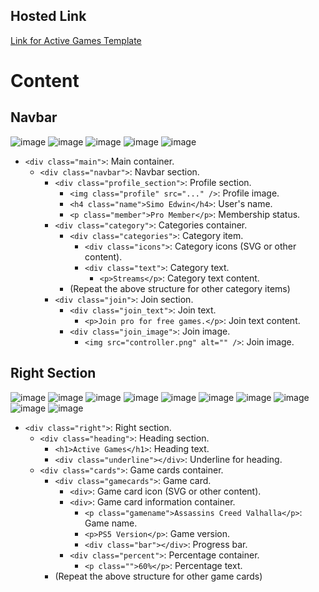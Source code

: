 ## Hosted Link
[Link for Active Games Template](https://karan9927.github.io/CSS/Assignment%207%20-%20Active%20Games%20Template/)
# Content
## Navbar
![image](https://github.com/Karan9927/CSS/assets/115612744/33b6e190-227f-404f-a70e-fd864fb25426)
![image](https://github.com/Karan9927/CSS/assets/115612744/a145396d-b27d-4f0f-89b8-f5cbc3ac86df)
![image](https://github.com/Karan9927/CSS/assets/115612744/f1942100-43c3-4be9-bfc8-ac43c028dfdd)
![image](https://github.com/Karan9927/CSS/assets/115612744/dc1c794e-a7b7-4a3b-b27e-a8973f26a1de)
![image](https://github.com/Karan9927/CSS/assets/115612744/1a05f338-9b2a-49cf-8e86-6458cfecaaf7)

- `<div class="main">`: Main container.
  - `<div class="navbar">`: Navbar section.
    - `<div class="profile_section">`: Profile section.
      - `<img class="profile" src="..." />`: Profile image.
      - `<h4 class="name">Simo Edwin</h4>`: User's name.
      - `<p class="member">Pro Member</p>`: Membership status.
    - `<div class="category">`: Categories container.
      - `<div class="categories">`: Category item.
        - `<div class="icons">`: Category icons (SVG or other content).
        - `<div class="text">`: Category text.
          - `<p>Streams</p>`: Category text content.
      - (Repeat the above structure for other category items)
    - `<div class="join">`: Join section.
      - `<div class="join_text">`: Join text.
        - `<p>Join pro for free games.</p>`: Join text content.
      - `<div class="join_image">`: Join image.
        - `<img src="controller.png" alt="" />`: Join image.

## Right Section
![image](https://github.com/Karan9927/CSS/assets/115612744/547ee404-3800-425c-9958-386bf3b3651b)
![image](https://github.com/Karan9927/CSS/assets/115612744/98e9816b-e575-4051-ac50-6504c7734b14)
![image](https://github.com/Karan9927/CSS/assets/115612744/5c5ae70f-59b7-49ad-a0a8-27f1e3d95506)
![image](https://github.com/Karan9927/CSS/assets/115612744/5b2078b5-7290-4663-9f9f-b66aed3a1f9f)
![image](https://github.com/Karan9927/CSS/assets/115612744/7e4184b5-f38c-49e4-9df8-b4e7f2aff0b4)
![image](https://github.com/Karan9927/CSS/assets/115612744/1dc479be-d9c2-4a2c-a706-be2b043ef34a)
![image](https://github.com/Karan9927/CSS/assets/115612744/76f3f89b-87e9-4aac-99f8-00096046f552)
![image](https://github.com/Karan9927/CSS/assets/115612744/b1913a97-158a-4faf-98c3-c8177c9f6828)
![image](https://github.com/Karan9927/CSS/assets/115612744/a44adf9b-9cec-45d9-b536-0ea0ecb9b593)
![image](https://github.com/Karan9927/CSS/assets/115612744/a10fa49b-6cb3-4232-ae8c-9680b1b1f9c7)

- `<div class="right">`: Right section.
  - `<div class="heading">`: Heading section.
    - `<h1>Active Games</h1>`: Heading text.
    - `<div class="underline"></div>`: Underline for heading.
  - `<div class="cards">`: Game cards container.
    - `<div class="gamecards">`: Game card.
      - `<div>`: Game card icon (SVG or other content).
      - `<div>`: Game card information container.
        - `<p class="gamename">Assassins Creed Valhalla</p>`: Game name.
        - `<p>PS5 Version</p>`: Game version.
        - `<div class="bar"></div>`: Progress bar.
      - `<div class="percent">`: Percentage container.
        - `<p class="">60%</p>`: Percentage text.
    - (Repeat the above structure for other game cards)
